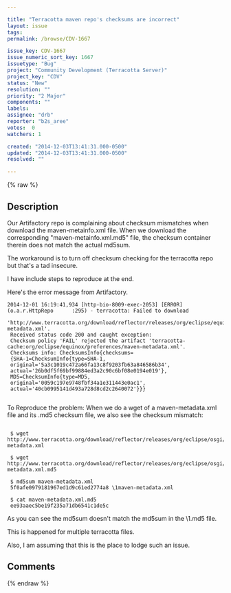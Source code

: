 ```yaml
---

title: "Terracotta maven repo's checksums are incorrect"
layout: issue
tags: 
permalink: /browse/CDV-1667

issue_key: CDV-1667
issue_numeric_sort_key: 1667
issuetype: "Bug"
project: "Community Development (Terracotta Server)"
project_key: "CDV"
status: "New"
resolution: ""
priority: "2 Major"
components: ""
labels: 
assignee: "drb"
reporter: "b2s_aree"
votes:  0
watchers: 1

created: "2014-12-03T13:41:31.000-0500"
updated: "2014-12-03T13:41:31.000-0500"
resolved: ""

---
```




{% raw %}



## Description

<div markdown="1" class="description">

Our Artifactory repo is complaining about checksum mismatches when download the maven-metainfo.xml file.  When we download the corresponding "maven-metainfo.xml.md5" file, the checksum container therein does not match the actual md5sum.

The workaround is to turn off checksum checking for the terracotta repo but that's a tad insecure.

I have include steps to reproduce at the end.

Here's the error message from Artifactory.

```
2014-12-01 16:19:41,934 [http-bio-8009-exec-2053] [ERROR] (o.a.r.HttpRepo      :295) - terracotta: Failed to download 
 'http://www.terracotta.org/download/reflector/releases/org/eclipse/equinox/preferences/maven-metadata.xml'. 
 Received status code 200 and caught exception: 
 Checksum policy 'FAIL' rejected the artifact 'terracotta-cache:org/eclipse/equinox/preferences/maven-metadata.xml'. 
 Checksums info: ChecksumsInfo{checksums=
 {SHA-1=ChecksumInfo{type=SHA-1, 
 original='5a3c1019c472a66fa13c8f9203fb63a846586b34', 
 actual='26b0df5f69bf99884ed3a2c90c6bf08e0194e019'}, 
 MD5=ChecksumInfo{type=MD5, 
 original='0059c197e9748fbf34a1e311443e0ac1', 
 actual='40cb0995141d493a728d8cd2c2640072'}}}
 
```


To Reproduce the problem:
When we do a wget of a maven-metadata.xml file and its .md5 checksum file, we also see the checksum mismatch:

```

 $ wget http://www.terracotta.org/download/reflector/releases/org/eclipse/osgi/maven-metadata.xml
 
 $ wget http://www.terracotta.org/download/reflector/releases/org/eclipse/osgi/maven-metadata.xml.md5
 
 $ md5sum maven-metadata.xml
 5f0afe0979181967ed1d9c61ed2774a8 \1maven-metadata.xml
 
 $ cat maven-metadata.xml.md5
 ee93aaec5be19f235a71db6541c1de5c
```

As you can see the md5sum doesn't match the md5sum in the \1.md5 file.

This is happened for multiple terracotta files.

Also, I am assuming that this is the place to lodge such an issue.



</div>

## Comments



{% endraw %}
